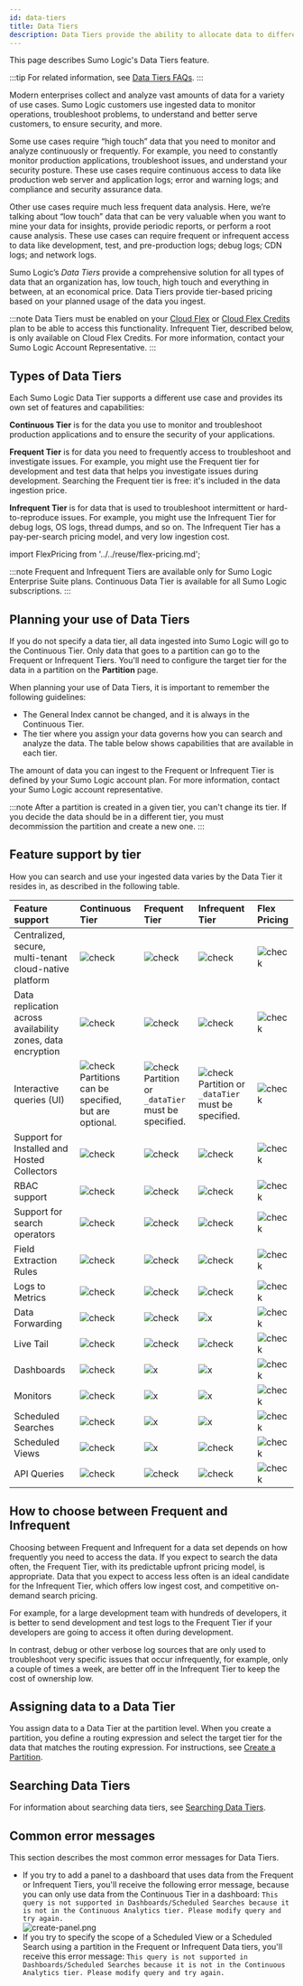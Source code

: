 ```yaml
---
id: data-tiers
title: Data Tiers
description: Data Tiers provide the ability to allocate data to different storage tiers based on frequency of access - Continuous, Frequent, and Infrequent.
---
```



This page describes Sumo Logic's Data Tiers feature.

:::tip
For related information, see [Data Tiers FAQs](data-tiers-faqs.md).
:::

Modern enterprises collect and analyze vast amounts of data for a variety of use cases. Sumo Logic customers use ingested data to monitor operations, troubleshoot problems, to understand and better serve customers, to ensure security, and more. 

Some use cases require “high touch” data that you need to monitor and analyze continuously or frequently. For example, you need to constantly monitor production applications, troubleshoot issues, and understand your security posture. These use cases require continuous access to data like production web server and application logs; error and warning logs; and compliance and security assurance data.

Other use cases require much less frequent data analysis. Here, we’re talking about “low touch” data that can be very valuable when you want to mine your data for insights, provide periodic reports, or perform a root cause analysis. These use cases can require frequent or infrequent access to data like development, test, and pre-production logs; debug logs; CDN logs; and network logs.

Sumo Logic’s *Data Tiers* provide a comprehensive solution for all types of data that an organization has, low touch, high touch and everything in between, at an economical price. Data Tiers provide tier-based pricing based on your planned usage of the data you ingest. 

:::note
Data Tiers must be enabled on your [Cloud Flex](/docs/manage/manage-subscription/cloud-flex-accounts.md) or [Cloud Flex Credits](/docs/manage/manage-subscription/cloud-flex-credits-accounts.md) plan to be able to access this functionality. Infrequent Tier, described below, is only available on Cloud Flex Credits. For more information, contact your Sumo Logic Account Representative.
:::

## Types of Data Tiers 

Each Sumo Logic Data Tier supports a different use case and provides its own set of features and capabilities: 

**Continuous Tier** is for the data you use to monitor and troubleshoot production applications and to ensure the security of your applications. 

**Frequent Tier** is for data you need to frequently access to troubleshoot and investigate issues. For example, you might use the Frequent tier for development and test data that helps you investigate issues during development. Searching the Frequent tier is free: it's included in the data ingestion price.

**Infrequent Tier** is for data that is used to troubleshoot intermittent or hard-to-reproduce issues. For example, you might use the Infrequent Tier for debug logs, OS logs, thread dumps, and so on. The Infrequent Tier has a pay-per-search pricing model, and very low ingestion cost.

import FlexPricing from '../../reuse/flex-pricing.md';

<FlexPricing/>

:::note
Frequent and Infrequent Tiers are available only for Sumo Logic Enterprise Suite plans. Continuous Data Tier is available for all Sumo Logic subscriptions.
:::

## Planning your use of Data Tiers 

If you do not specify a data tier, all data ingested into Sumo Logic will go to the Continuous Tier. Only data that goes to a partition can go to the Frequent or Infrequent Tiers. You'll need to configure the target tier for the data in a partition on the **Partition** page.

When planning your use of Data Tiers, it is important to remember the following guidelines:

* The General Index cannot be changed, and it is always in the Continuous Tier.
* The tier where you assign your data governs how you can search and analyze the data. The table below shows capabilities that are available in each tier. 

The amount of data you can ingest to the Frequent or Infrequent Tier is defined by your Sumo Logic account plan. For more information, contact your Sumo Logic account representative.

:::note
After a partition is created in a given tier, you can't change its tier. If you decide the data should be in a different tier, you must decommission the partition and create a new one.
:::

## Feature support by tier

How you can search and use your ingested data varies by the Data Tier it resides in, as described in the following table. 

| Feature support | Continuous Tier | Frequent Tier | Infrequent Tier | Flex Pricing
| :-- | :-- | :-- | :-- | :--
| Centralized, secure, multi-tenant cloud-native platform | ![check](/img/reuse/check.png) |![check](/img/reuse/check.png) |![check](/img/reuse/check.png) | ![check](/img/reuse/check.png)
| Data replication across availability zones, data encryption | ![check](/img/reuse/check.png) |![check](/img/reuse/check.png) |![check](/img/reuse/check.png) | ![check](/img/reuse/check.png)
| Interactive queries (UI) | ![check](/img/reuse/check.png)<br/>Partitions can be specified, but are optional. |![check](/img/reuse/check.png)<br/>Partition or `_dataTier` must be specified. |![check](/img/reuse/check.png)<br/>Partition or `_dataTier` must be specified. |![check](/img/reuse/check.png)
| Support for Installed and Hosted Collectors | ![check](/img/reuse/check.png) |![check](/img/reuse/check.png) |![check](/img/reuse/check.png) |![check](/img/reuse/check.png)
| RBAC support | ![check](/img/reuse/check.png) |![check](/img/reuse/check.png) |![check](/img/reuse/check.png) |![check](/img/reuse/check.png)
| Support for search operators | ![check](/img/reuse/check.png) |![check](/img/reuse/check.png) |![check](/img/reuse/check.png) |![check](/img/reuse/check.png)
| Field Extraction Rules | ![check](/img/reuse/check.png) |![check](/img/reuse/check.png) |![check](/img/reuse/check.png) |![check](/img/reuse/check.png)
| Logs to Metrics | ![check](/img/reuse/check.png) |![check](/img/reuse/check.png) |![check](/img/reuse/check.png) |![check](/img/reuse/check.png)
| Data Forwarding | ![check](/img/reuse/check.png) |![check](/img/reuse/check.png) |![x](/img/reuse/x.png) |![check](/img/reuse/check.png)
| Live Tail | ![check](/img/reuse/check.png) |![check](/img/reuse/check.png) |![check](/img/reuse/check.png) |![check](/img/reuse/check.png)
| Dashboards | ![check](/img/reuse/check.png) |![x](/img/reuse/x.png) |![x](/img/reuse/x.png) |![check](/img/reuse/check.png)
| Monitors | ![check](/img/reuse/check.png) |![x](/img/reuse/x.png) |![x](/img/reuse/x.png) |![check](/img/reuse/check.png)
| Scheduled Searches | ![check](/img/reuse/check.png) |![x](/img/reuse/x.png) |![x](/img/reuse/x.png) |![check](/img/reuse/check.png)
| Scheduled Views | ![check](/img/reuse/check.png) |![x](/img/reuse/x.png) |![check](/img/reuse/x.png) |![check](/img/reuse/check.png)
| API Queries |  ![check](/img/reuse/check.png) |![check](/img/reuse/check.png) |![check](/img/reuse/check.png) | ![check](/img/reuse/check.png)


## How to choose between Frequent and Infrequent 

Choosing between Frequent and Infrequent for a data set depends on how frequently you need to access the data. If you expect to search the data often, the Frequent Tier, with its predictable upfront pricing model, is appropriate. Data that you expect to access less often is an ideal candidate for the Infrequent Tier, which offers low ingest cost, and competitive on-demand search pricing.

For example, for a large development team with hundreds of developers, it is better to send development and test logs to the Frequent Tier if your developers are going to access it often during development. 

In contrast, debug or other verbose log sources that are only used to troubleshoot very specific issues that occur infrequently, for example, only a couple of times a week, are better off in the Infrequent Tier to keep the cost of ownership low.  

## Assigning data to a Data Tier

You assign data to a Data Tier at the partition level. When you create a partition, you define a routing expression and select the target tier for the data that matches the routing expression. For instructions, see [Create a Partition](/docs/manage/partitions-data-tiers/create-edit-partition).

## Searching Data Tiers 

For information about searching data tiers, see [Searching Data Tiers](searching-data-tiers.md).

## Common error messages

This section describes the most common error messages for Data Tiers.

* If you try to add a panel to a dashboard that uses data from the Frequent or Infrequent Tiers, you'll receive the following error message, because you can only use data from the Continuous Tier in a dashboard: `This query is not supported in Dashboards/Scheduled Searches because it is not in the Continuous Analytics tier. Please modify query and try again.`<br/>![create-panel.png](/img/partitions-data-tiers/no-dashboard-support.png)    
* If you try to specify the scope of a Scheduled View or a Scheduled Search using a partition in the Frequent or Infrequent Data tiers, you'll receive this error message: `This query is not supported in Dashboards/Scheduled Searches because it is not in the Continuous Analytics tier. Please modify query and try again.`
